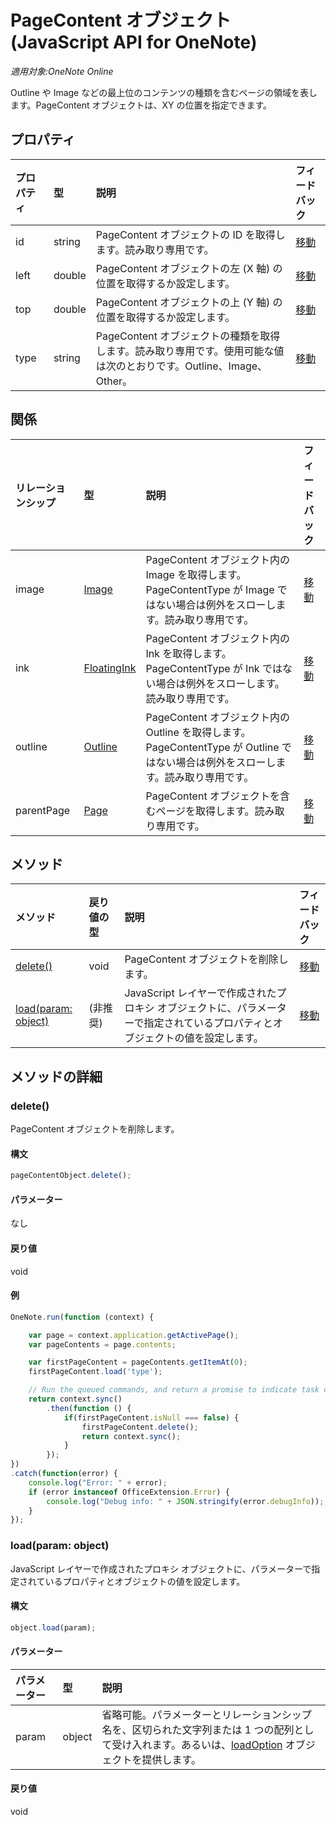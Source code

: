 # <a name="pagecontent-object-(javascript-api-for-onenote)"></a>PageContent オブジェクト (JavaScript API for OneNote)

_適用対象:OneNote Online_  


Outline や Image などの最上位のコンテンツの種類を含むページの領域を表します。PageContent オブジェクトは、XY の位置を指定できます。

## <a name="properties"></a>プロパティ

| プロパティ     | 型   |説明|フィードバック|
|:---------------|:--------|:----------|:-------|
|id|string|PageContent オブジェクトの ID を取得します。読み取り専用です。|[移動](https://github.com/OfficeDev/office-js-docs/issues/new?title=OneNote-pageContent-id)|
|left|double|PageContent オブジェクトの左 (X 軸) の位置を取得するか設定します。|[移動](https://github.com/OfficeDev/office-js-docs/issues/new?title=OneNote-pageContent-left)|
|top|double|PageContent オブジェクトの上 (Y 軸) の位置を取得するか設定します。|[移動](https://github.com/OfficeDev/office-js-docs/issues/new?title=OneNote-pageContent-top)|
|type|string|PageContent オブジェクトの種類を取得します。読み取り専用です。使用可能な値は次のとおりです。Outline、Image、Other。|[移動](https://github.com/OfficeDev/office-js-docs/issues/new?title=OneNote-pageContent-type)|

## <a name="relationships"></a>関係
| リレーションシップ | 型   |説明| フィードバック|
|:---------------|:--------|:----------|:-------|
|image|[Image](image.md)|PageContent オブジェクト内の Image を取得します。PageContentType が Image ではない場合は例外をスローします。読み取り専用です。|[移動](https://github.com/OfficeDev/office-js-docs/issues/new?title=OneNote-pageContent-image)|
|ink|[FloatingInk](floatingink.md)|PageContent オブジェクト内の Ink を取得します。PageContentType が Ink ではない場合は例外をスローします。読み取り専用です。|[移動](https://github.com/OfficeDev/office-js-docs/issues/new?title=OneNote-pageContent-ink)|
|outline|[Outline](outline.md)|PageContent オブジェクト内の Outline を取得します。PageContentType が Outline ではない場合は例外をスローします。読み取り専用です。|[移動](https://github.com/OfficeDev/office-js-docs/issues/new?title=OneNote-pageContent-outline)|
|parentPage|[Page](page.md)|PageContent オブジェクトを含むページを取得します。読み取り専用です。|[移動](https://github.com/OfficeDev/office-js-docs/issues/new?title=OneNote-pageContent-parentPage)|

## <a name="methods"></a>メソッド

| メソッド           | 戻り値の型    |説明| フィードバック|
|:---------------|:--------|:----------|:-------|
|[delete()](#delete)|void|PageContent オブジェクトを削除します。|[移動](https://github.com/OfficeDev/office-js-docs/issues/new?title=OneNote-pageContent-delete)|
|[load(param: object)](#loadparam-object)|(非推奨)|JavaScript レイヤーで作成されたプロキシ オブジェクトに、パラメーターで指定されているプロパティとオブジェクトの値を設定します。|[移動](https://github.com/OfficeDev/office-js-docs/issues/new?title=OneNote-pageContent-load)|

## <a name="method-details"></a>メソッドの詳細


### <a name="delete()"></a>delete()
PageContent オブジェクトを削除します。

#### <a name="syntax"></a>構文
```js
pageContentObject.delete();
```

#### <a name="parameters"></a>パラメーター
なし

#### <a name="returns"></a>戻り値
void

#### <a name="examples"></a>例
```js
OneNote.run(function (context) {

    var page = context.application.getActivePage();
    var pageContents = page.contents;

    var firstPageContent = pageContents.getItemAt(0);
    firstPageContent.load('type');

    // Run the queued commands, and return a promise to indicate task completion.
    return context.sync()
        .then(function () {
            if(firstPageContent.isNull === false) {
                firstPageContent.delete();
                return context.sync();
            }
        });
})
.catch(function(error) {
    console.log("Error: " + error);
    if (error instanceof OfficeExtension.Error) {
        console.log("Debug info: " + JSON.stringify(error.debugInfo));
    }
});
```
### <a name="load(param:-object)"></a>load(param: object)
JavaScript レイヤーで作成されたプロキシ オブジェクトに、パラメーターで指定されているプロパティとオブジェクトの値を設定します。

#### <a name="syntax"></a>構文
```js
object.load(param);
```

#### <a name="parameters"></a>パラメーター
| パラメーター    | 型   |説明|
|:---------------|:--------|:----------|
|param|object|省略可能。パラメーターとリレーションシップ名を、区切られた文字列または 1 つの配列として受け入れます。あるいは、[loadOption](loadoption.md) オブジェクトを提供します。|

#### <a name="returns"></a>戻り値
void

